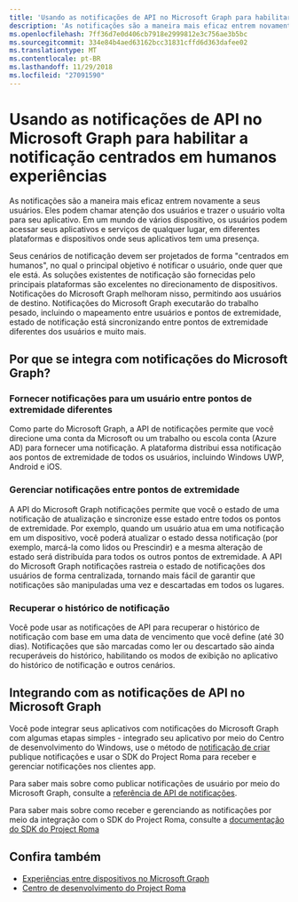 ```yaml
---
title: 'Usando as notificações de API no Microsoft Graph para habilitar a notificação centrados em humanos experiências '
description: 'As notificações são a maneira mais eficaz entrem novamente a seus usuários. Eles podem chamar atenção dos usuários e trazer o usuário volta para seu aplicativo. Em um mundo de vários dispositivo, os usuários podem acessar seus aplicativos e serviços de qualquer lugar, em diferentes plataformas e dispositivos onde seus aplicativos tem uma presença. '
ms.openlocfilehash: 7ff36d7e0d406cb7918e2999812e3c756ae3b5bc
ms.sourcegitcommit: 334e84b4aed63162bcc31831cffd6d363dafee02
ms.translationtype: MT
ms.contentlocale: pt-BR
ms.lasthandoff: 11/29/2018
ms.locfileid: "27091590"
---
```

# <a name="using-the-notifications-api-in-microsoft-graph-to-enable-human-centric-notification-experiences"></a>Usando as notificações de API no Microsoft Graph para habilitar a notificação centrados em humanos experiências 

As notificações são a maneira mais eficaz entrem novamente a seus usuários. Eles podem chamar atenção dos usuários e trazer o usuário volta para seu aplicativo. Em um mundo de vários dispositivo, os usuários podem acessar seus aplicativos e serviços de qualquer lugar, em diferentes plataformas e dispositivos onde seus aplicativos tem uma presença. 

Seus cenários de notificação devem ser projetados de forma "centrados em humanos", no qual o principal objetivo é notificar o usuário, onde quer que ele está. As soluções existentes de notificação são fornecidas pelo principais plataformas são excelentes no direcionamento de dispositivos. Notificações do Microsoft Graph melhoram nisso, permitindo aos usuários de destino. Notificações do Microsoft Graph executarão do trabalho pesado, incluindo o mapeamento entre usuários e pontos de extremidade, estado de notificação está sincronizando entre pontos de extremidade diferentes dos usuários e muito mais. 

## <a name="why-integrate-with-microsoft-graph-notifications"></a>Por que se integra com notificações do Microsoft Graph?
### <a name="deliver-notifications-to-a-user-across-different-endpoints"></a>Fornecer notificações para um usuário entre pontos de extremidade diferentes
Como parte do Microsoft Graph, a API de notificações permite que você direcione uma conta da Microsoft ou um trabalho ou escola conta (Azure AD) para fornecer uma notificação. A plataforma distribui essa notificação aos pontos de extremidade de todos os usuários, incluindo Windows UWP, Android e iOS. 

### <a name="manage-notifications-across-endpoints"></a>Gerenciar notificações entre pontos de extremidade
A API do Microsoft Graph notificações permite que você o estado de uma notificação de atualização e sincronize esse estado entre todos os pontos de extremidade. Por exemplo, quando um usuário atua em uma notificação em um dispositivo, você poderá atualizar o estado dessa notificação (por exemplo, marcá-la como lidos ou Prescindir) e a mesma alteração de estado será distribuída para todos os outros pontos de extremidade. A API do Microsoft Graph notificações rastreia o estado de notificações dos usuários de forma centralizada, tornando mais fácil de garantir que notificações são manipuladas uma vez e descartadas em todos os lugares.

### <a name="retrieve-notification-history"></a>Recuperar o histórico de notificação
Você pode usar as notificações de API para recuperar o histórico de notificação com base em uma data de vencimento que você define (até 30 dias). Notificações que são marcadas como ler ou descartado são ainda recuperáveis do histórico, habilitando os modos de exibição no aplicativo do histórico de notificação e outros cenários. 

## <a name="integrating-with-the-notifications-api-in-microsoft-graph"></a>Integrando com as notificações de API no Microsoft Graph

Você pode integrar seus aplicativos com notificações do Microsoft Graph com algumas etapas simples - integrado seu aplicativo por meio do Centro de desenvolvimento do Windows, use o método de [notificação de criar](/graph/api/projectrome-notification-post?view=graph-rest-beta) publique notificações e usar o SDK do Project Roma para receber e gerenciar notificações nos clientes app.  

Para saber mais sobre como publicar notificações de usuário por meio do Microsoft Graph, consulte a [referência de API de notificações](/graph/api/resources/notifications-api-overview?view=graph-rest-beta).
 
Para saber mais sobre como receber e gerenciando as notificações por meio da integração com o SDK do Project Roma, consulte a [documentação do SDK do Project Roma](https://docs.microsoft.com/en-us/windows/project-rome/) 

## <a name="see-also"></a>Confira também

- [Experiências entre dispositivos no Microsoft Graph](cross-device-concept-overview.md)
- [Centro de desenvolvimento do Project Roma](https://aka.ms/projectrome)
